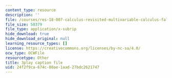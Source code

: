 ```yaml
---
content_type: resource
description: ''
file: /courses/res-18-007-calculus-revisited-multivariable-calculus-fall-2011/24f2f9ca674c80ae1aad27bdc2621747_SFB2Fxel6iM.srt
file_size: 50379
file_type: application/x-subrip
hide_download: true
hide_download_original: null
learning_resource_types: []
license: https://creativecommons.org/licenses/by-nc-sa/4.0/
ocw_type: OCWFile
resourcetype: Other
title: 3play caption file
uid: 24f2f9ca-674c-80ae-1aad-27bdc2621747
---
```


